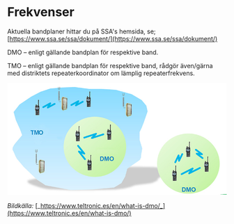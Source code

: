 # Frekvenser

Aktuella bandplaner hittar du på SSA's hemsida, se; [https://www.ssa.se/ssa/dokument/](https://www.ssa.se/ssa/dokument/)

DMO – enligt gällande bandplan för respektive band.

TMO – enligt gällande bandplan för respektive band, rådgör även/gärna med distriktets repeaterkoordinator om lämplig repeaterfrekvens.

![](.gitbook/assets/5)

_Bildkälla:_ [_https://www.teltronic.es/en/what-is-dmo/_](https://www.teltronic.es/en/what-is-dmo/)




